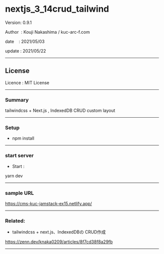 ﻿# nextjs_3_14crud_tailwind

 Version: 0.9.1

 Author  : Kouji Nakashima / kuc-arc-f.com

 date    : 2021/05/03

 update  : 2021/05/22

***
## License
Licence : MIT License

***
### Summary

tailwindcss + Next.js , IndexedDB CRUD custom layout

***
### Setup

* npm install

***
### start server
* Start :

yarn dev

***
### sample URL

https://cms-kuc-jamstack-ex15.netlify.app/

***
### Related:

* tailwindcss + next.js、IndexedDBの CRUD作成

https://zenn.dev/knaka0209/articles/8f7cd38f8a29fb

***

